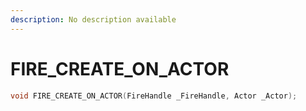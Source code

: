 ```yaml
---
description: No description available 
---
```


# FIRE_CREATE_ON_ACTOR

```cpp
void FIRE_CREATE_ON_ACTOR(FireHandle _FireHandle, Actor _Actor);
```